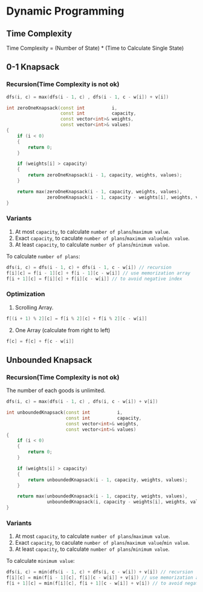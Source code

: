 # Dynamic Programming
## Time Complexity
Time Complexity = (Number of State) * (Time to Calculate Single State)

## 0-1 Knapsack
### Recursion(Time Complexity is not ok)
``` cpp
dfs(i, c) = max(dfs(i - 1, c) , dfs(i - 1, c - w[i]) + v[i])
``` 
``` cpp
int zeroOneKnapsack(const int          i,
                    const int          capacity,
                    const vector<int>& weights,
                    const vector<int>& values)
{
    if (i < 0)
    {
        return 0;
    }

    if (weights[i] > capacity)
    {
        return zeroOneKnapsack(i - 1, capacity, weights, values);
    }

    return max(zeroOneKnapsack(i - 1, capacity, weights, values),
               zeroOneKnapsack(i - 1, capacity - weights[i], weights, values) + values[i]);
}
```
### Variants
1. At most `capacity`, to calculate `number of plans`/`maximum value`.
2. Exact `capacity`, to caculate `number of plans`/`maximum value`/`min value`.
3. At least `capacity`, to calculate `number of plans`/`minimum value`.

To calculate `number of plans`: 
``` cpp
dfs(i, c) = dfs(i - 1, c) + dfs(i - 1, c - w[i]) // recursion
f[i][c] = f[i - 1][c] + f[i - 1][c - w[i]] // use memorization array
f[i + 1][c] = f[i][c] + f[i][c - w[i]] // to avoid negative index
```
### Optimization
1. Scrolling Array.
``` cpp
f[(i + 1) % 2][c] = f[i % 2][c] + f[i % 2][c - w[i]]
```
2. One Array (calculate from right to left)
``` cpp
f[c] = f[c] + f[c - w[i]]
```
## Unbounded Knapsack
### Recursion(Time Complexity is not ok)
The number of each goods is unlimited.
``` cpp
dfs(i, c) = max(dfs(i - 1, c) , dfs(i, c - w[i]) + v[i])
```
``` cpp
int unboundedKnapsack(const int          i,
                      const int          capacity,
                      const vector<int>& weights,
                      const vector<int>& values)
{
    if (i < 0)
    {
        return 0;
    }

    if (weights[i] > capacity)
    {
        return unboundedKnapsack(i - 1, capacity, weights, values);
    }

    return max(unboundedKnapsack(i - 1, capacity, weights, values),
               unboundedKnapsack(i, capacity - weights[i], weights, values) + values[i]);
}
```
### Variants
1. At most `capacity`, to calculate `number of plans`/`maximum value`.
2. Exact `capacity`, to caculate `number of plans`/`maximum value`/`min value`.
3. At least `capacity`, to calculate `number of plans`/`minimum value`.

To calculate `minimum value`: 
``` cpp
dfs(i, c) = min(dfs(i - 1, c) + dfs(i, c - w[i]) + v[i]) // recursion
f[i][c] = min(f[i - 1][c], f[i][c - w[i]] + v[i]) // use memorization array
f[i + 1][c] = min(f[i][c], f[i + 1][c - w[i]] + v[i]) // to avoid negative index
```
